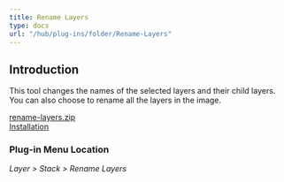 ```yaml
---
title: Rename Layers
type: docs
url: "/hub/plug-ins/folder/Rename-Layers"
---
```


## Introduction

This tool changes the names of the selected layers and their child layers. You can also choose to rename all the layers in the image.

[rename-layers.zip](/funky/downloads/rename-layers.zip)  
[Installation](https://script-fu.github.io/funky/hub/plug-ins/folder/#installation)  

### Plug-in Menu Location

_Layer > Stack > Rename Layers_
